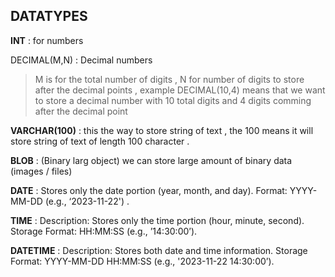 

## DATATYPES

**INT** : for numbers

DECIMAL(M,N) : Decimal numbers 

> M is for the total number of digits , N for number of digits to store after the decimal points , example DECIMAL(10,4) means that we want to store a decimal number with 10 total digits and 4 digits comming after the decimal point

**VARCHAR(100)** : this the way to store string of text , the 100 means it will store string of text of length 100 character .

**BLOB** : (Binary larg object) we can store large amount of binary data (images / files)

**DATE** :  Stores only the date portion (year, month, and day). Format: YYYY-MM-DD (e.g., ‘2023-11-22') .

**TIME** : Description: Stores only the time portion (hour, minute, second). Storage Format: HH:MM:SS (e.g., ’14:30:00’).

**DATETIME** : Description: Stores both date and time information. Storage Format: YYYY-MM-DD HH:MM:SS (e.g., '2023-11-22 14:30:00’).